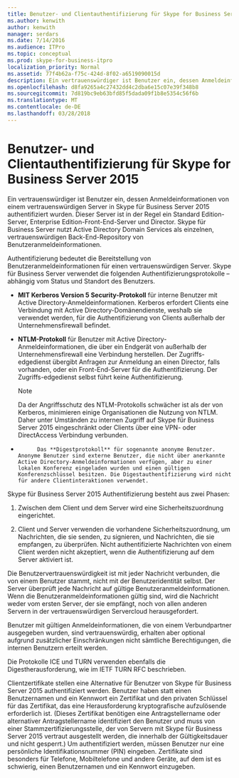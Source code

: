 ```yaml
---
title: Benutzer- und Clientauthentifizierung für Skype for Business Server 2015
ms.author: kenwith
author: kenwith
manager: serdars
ms.date: 7/14/2016
ms.audience: ITPro
ms.topic: conceptual
ms.prod: skype-for-business-itpro
localization_priority: Normal
ms.assetid: 77f4b62a-f75c-424d-8f02-a6519090015d
description: Ein vertrauenswürdiger ist Benutzer ein, dessen Anmeldeinformationen von einem vertrauenswürdigen Server in Skype für Business Server 2015 authentifiziert wurden. Dieser Server ist in der Regel ein Standard Edition-Server, Enterprise Edition-Front-End-Server und Director. Skype für Business Server nutzt Active Directory Domain Services als einzelnen, vertrauenswürdigen Back-End-Repository von Benutzeranmeldeinformationen.
ms.openlocfilehash: d8fa9265a4c27432dd4c2dba6e15c07e39f348b8
ms.sourcegitcommit: 7d819bc9eb63bfd85f5dada09f1b8e5354c56f6b
ms.translationtype: MT
ms.contentlocale: de-DE
ms.lasthandoff: 03/28/2018
---
```

# <a name="user-and-client-authentication-for-skype-for-business-server-2015"></a>Benutzer- und Clientauthentifizierung für Skype for Business Server 2015
 
Ein vertrauenswürdiger ist Benutzer ein, dessen Anmeldeinformationen von einem vertrauenswürdigen Server in Skype für Business Server 2015 authentifiziert wurden. Dieser Server ist in der Regel ein Standard Edition-Server, Enterprise Edition-Front-End-Server und Director. Skype für Business Server nutzt Active Directory Domain Services als einzelnen, vertrauenswürdigen Back-End-Repository von Benutzeranmeldeinformationen.
  
Authentifizierung bedeutet die Bereitstellung von Benutzeranmeldeinformationen für einen vertrauenswürdigen Server. Skype für Business Server verwendet die folgenden Authentifizierungsprotokolle – abhängig vom Status und Standort des Benutzers.
  
- **MIT Kerberos Version 5 Security-Protokoll** für interne Benutzer mit Active Directory-Anmeldeinformationen. Kerberos erfordert Clients eine Verbindung mit Active Directory-Domänendienste, weshalb sie verwendet werden, für die Authentifizierung von Clients außerhalb der Unternehmensfirewall befindet.
    
- **NTLM-Protokoll** für Benutzer mit Active Directory-Anmeldeinformationen, die über ein Endgerät von außerhalb der Unternehmensfirewall eine Verbindung herstellen. Der Zugriffs-edgedienst übergibt Anfragen zur Anmeldung an einen Director, falls vorhanden, oder ein Front-End-Server für die Authentifizierung. Der Zugriffs-edgedienst selbst führt keine Authentifizierung.
    
    > [!NOTE]
    > Da der Angriffsschutz des NTLM-Protokolls schwächer ist als der von Kerberos, minimieren einige Organisationen die Nutzung von NTLM. Daher unter Umständen zu internen Zugriff auf Skype für Business Server 2015 eingeschränkt oder Clients über eine VPN- oder DirectAccess Verbindung verbunden. 
  
- 
            Das **Digestprotokoll** für sogenannte anonyme Benutzer. Anonyme Benutzer sind externe Benutzer, die nicht über anerkannte Active Directory-Anmeldeinformationen verfügen, aber zu einer lokalen Konferenz eingeladen wurden und einen gültigen Konferenzschlüssel besitzen. Die Digestauthentifizierung wird nicht für andere Clientinteraktionen verwendet.
    
Skype für Business Server 2015 Authentifizierung besteht aus zwei Phasen:
  
1. Zwischen dem Client und dem Server wird eine Sicherheitszuordnung eingerichtet.
    
2. Client und Server verwenden die vorhandene Sicherheitszuordnung, um Nachrichten, die sie senden, zu signieren, und Nachrichten, die sie empfangen, zu überprüfen. Nicht authentifizierte Nachrichten von einem Client werden nicht akzeptiert, wenn die Authentifizierung auf dem Server aktiviert ist.
    
Die Benutzervertrauenswürdigkeit ist mit jeder Nachricht verbunden, die von einem Benutzer stammt, nicht mit der Benutzeridentität selbst. Der Server überprüft jede Nachricht auf gültige Benutzeranmeldeinformationen. Wenn die Benutzeranmeldeinformationen gültig sind, wird die Nachricht weder vom ersten Server, der sie empfängt, noch von allen anderen Servern in der vertrauenswürdigen Servercloud herausgefordert.
  
Benutzer mit gültigen Anmeldeinformationen, die von einem Verbundpartner ausgegeben wurden, sind vertrauenswürdig, erhalten aber optional aufgrund zusätzlicher Einschränkungen nicht sämtliche Berechtigungen, die internen Benutzern erteilt werden.
  
Die Protokolle ICE und TURN verwenden ebenfalls die Digestherausforderung, wie im IETF TURN RFC beschrieben.
  
Clientzertifikate stellen eine Alternative für Benutzer von Skype für Business Server 2015 authentifiziert werden. Benutzer haben statt einen Benutzernamen und ein Kennwort ein Zertifikat und den privaten Schlüssel für das Zertifikat, das eine Herausforderung kryptografische aufzulösende erforderlich ist. (Dieses Zertifikat benötigen eine Antragstellername oder alternativer Antragstellername identifiziert den Benutzer und muss von einer Stammzertifizierungsstelle, der von Servern mit Skype für Business Server 2015 vertraut ausgestellt werden, die innerhalb der Gültigkeitsdauer und nicht gesperrt.) Um authentifiziert werden, müssen Benutzer nur eine persönliche Identifikationsnummer (PIN) eingeben. Zertifikate sind besonders für Telefone, Mobiltelefone und andere Geräte, auf dem ist es schwierig, einen Benutzernamen und ein Kennwort einzugeben.
  


